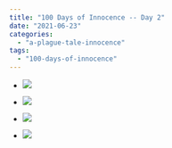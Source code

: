 ```yaml
---
title: "100 Days of Innocence -- Day 2"
date: "2021-06-23"
categories: 
  - "a-plague-tale-innocence"
tags: 
  - "100-days-of-innocence"
---
```


- [![](images/E4lwCA0XMAg9T-Y-scaled-1.jpeg)](https://davidpeach.co.uk/wp-content/uploads/2021/07/E4lwCA0XMAg9T-Y-scaled-1.jpeg)
    
- [![](images/E4lwN83XEAQkcgH-scaled-1.jpeg)](https://davidpeach.co.uk/wp-content/uploads/2021/07/E4lwN83XEAQkcgH-scaled-1.jpeg)
    
- [![](images/E4lwoSbWQAssw4L-scaled-1.jpeg)](https://davidpeach.co.uk/wp-content/uploads/2021/07/E4lwoSbWQAssw4L-scaled-1.jpeg)
    
- [![](images/E4lwpizXoAYOLQN-scaled-1.jpeg)](https://davidpeach.co.uk/wp-content/uploads/2021/07/E4lwpizXoAYOLQN-scaled-1.jpeg)
